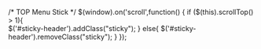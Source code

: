 /* TOP Menu Stick  */
$(window).on('scroll',function() {
if ($(this).scrollTop() > 1){  
    $('#sticky-header').addClass("sticky");
  }
  else{
    $('#sticky-header').removeClass("sticky");
  }
}); 
